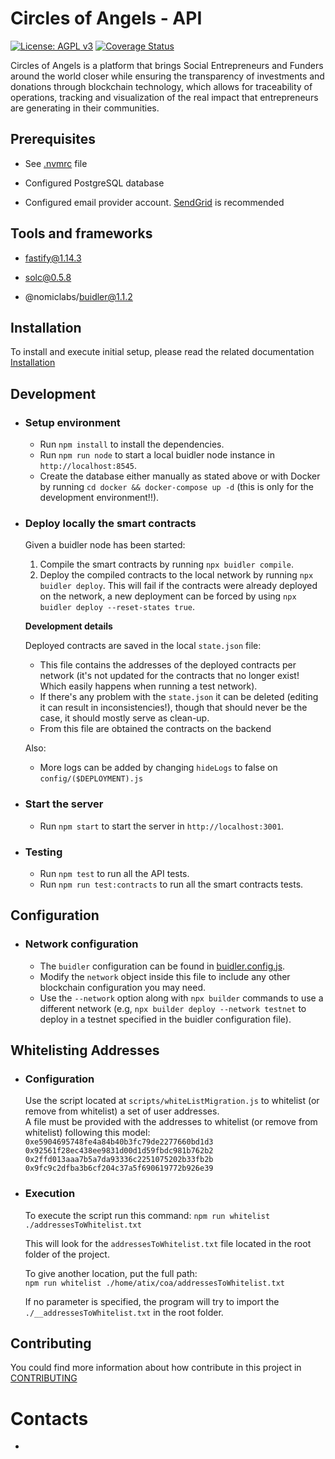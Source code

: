 # Circles of Angels - API

[![License: AGPL v3](https://img.shields.io/badge/License-AGPL_v3-blue.svg)](https://www.gnu.org/licenses/agpl-3.0)
[![Coverage Status](https://coveralls.io/repos/gitlab/atixlabs-oss/coa-v2/circles-of-angels-api-v2/badge.svg?branch=develop)](https://coveralls.io/gitlab/atixlabs-oss/coa-v2/circles-of-angels-api-v2?branch=develop)

Circles of Angels is a platform that brings Social Entrepreneurs and Funders around the world closer while ensuring the transparency of investments and donations through blockchain technology, which allows for traceability of operations, tracking and visualization of the real impact that entrepreneurs are generating in their communities.

## Prerequisites

- See [.nvmrc](./.nvmrc) file

- Configured PostgreSQL database

- Configured email provider account. [SendGrid](www.sengrid.com) is recommended

## Tools and frameworks

- fastify@1.14.3

- solc@0.5.8

- @nomiclabs/buidler@1.1.2

## Installation

To install and execute initial setup, please read the related documentation [Installation](docs/installation.md)

## Development

- ### Setup environment

  - Run `npm install` to install the dependencies.
  - Run `npm run node` to start a local buidler node instance in `http://localhost:8545`.
  - Create the database either manually as stated above or with Docker by running `cd docker && docker-compose up -d` (this is only for the development environment!!).

- ### Deploy locally the smart contracts

  Given a buidler node has been started:
  1. Compile the smart contracts by running `npx buidler compile`.
  2. Deploy the compiled contracts to the local network by running `npx buidler deploy`.
    This will fail if the contracts were already deployed on the network, a new deployment can be forced by using `npx buidler deploy --reset-states true`.

  __Development details__

  Deployed contracts are saved in the local `state.json` file:
    - This file contains the addresses of the deployed contracts per network (it's not updated for the contracts that no longer exist! Which easily happens when running a test network).
    - If there's any problem with the `state.json` it can be deleted (editing it can result in inconsistencies!), though that should never be the case, it should mostly serve as clean-up.
    - From this file are obtained the contracts on the backend

  Also:
    - More logs can be added by changing `hideLogs` to false on `config/($DEPLOYMENT).js`

- ### Start the server

  - Run `npm start` to start the server in `http://localhost:3001`.

- ### Testing

  - Run `npm test` to run all the API tests.
  - Run `npm run test:contracts` to run all the smart contracts tests.

## Configuration

- ### Network configuration

  - The `buidler` configuration can be found in [buidler.config.js](./buidler.config.js).
  - Modify the `network` object inside this file to include any other blockchain configuration you may need.
  - Use the `--network` option along with `npx builder` commands to use a different network (e.g, `npx builder deploy --network testnet` to deploy in a testnet specified in the buidler configuration file).

## Whitelisting Addresses

- ### Configuration

  Use the script located at `scripts/whiteListMigration.js` to whitelist (or remove from whitelist) a set of user addresses.  
  A file must be provided with the addresses to whitelist (or remove from whitelist) following this model:  
  `0xe5904695748fe4a84b40b3fc79de2277660bd1d3`  
  `0x92561f28ec438ee9831d00d1d59fbdc981b762b2`  
  `0x2ffd013aaa7b5a7da93336c2251075202b33fb2b`  
  `0x9fc9c2dfba3b6cf204c37a5f690619772b926e39`

- ### Execution

  To execute the script run this command:
  `npm run whitelist ./addressesToWhitelist.txt`

  This will look for the `addressesToWhitelist.txt` file located in the root folder of the project.

  To give another location, put the full path:  
  `npm run whitelist ./home/atix/coa/addressesToWhitelist.txt`

  If no parameter is specified, the program will try to import the `./__addressesToWhitelist.txt` in the root folder.

## Contributing

You could find more information about how contribute in this project in [CONTRIBUTING](CONTRIBUTING.md)

# Contacts

-

